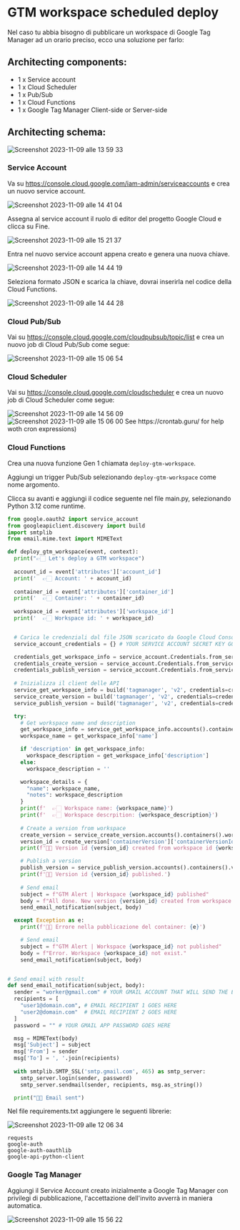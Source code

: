 # GTM workspace scheduled deploy

Nel caso tu abbia bisogno di pubblicare un workspace di Google Tag Manager ad un orario preciso, ecco una soluzione per farlo:

## Architecting components:
- 1 x Service account
- 1 x Cloud Scheduler
- 1 x Pub/Sub
- 1 x Cloud Functions
- 1 x Google Tag Manager Client-side or Server-side

## Architecting schema:
<img alt="Screenshot 2023-11-09 alle 13 59 33" src="https://github.com/tommasomoretti/gtm-scheduled-deploy/assets/29273232/cf4d5bf4-3da2-4a84-80fc-feb2889d6ce8">


### Service Account
Va su https://console.cloud.google.com/iam-admin/serviceaccounts e crea un nuovo service account. 

<img alt="Screenshot 2023-11-09 alle 14 41 04" src="https://github.com/tommasomoretti/gtm-scheduled-deploy/assets/29273232/2a7cb2b6-bb22-4386-94c3-69160674d59f">

Assegna al service account il ruolo di editor del progetto Google Cloud e clicca su Fine. 

<img alt="Screenshot 2023-11-09 alle 15 21 37" src="https://github.com/tommasomoretti/gtm-scheduled-deploy/assets/29273232/57e5e2fc-2fa6-407c-9c9f-de64d7f8f46f">

Entra nel nuovo service account appena creato e genera una nuova chiave.

<img alt="Screenshot 2023-11-09 alle 14 44 19" src="https://github.com/tommasomoretti/gtm-scheduled-deploy/assets/29273232/fde742f0-c539-4d5f-bdab-77d8fa6e3fd0">

Seleziona formato JSON e scarica la chiave, dovrai inserirla nel codice della Cloud Functions.

<img alt="Screenshot 2023-11-09 alle 14 44 28" src="https://github.com/tommasomoretti/gtm-scheduled-deploy/assets/29273232/4a1c9c96-8297-4313-bb57-f6f8d729379a">


### Cloud Pub/Sub
Vai su https://console.cloud.google.com/cloudpubsub/topic/list e crea un nuovo job di Cloud Pub/Sub come segue:

<img alt="Screenshot 2023-11-09 alle 15 06 54" src="https://github.com/tommasomoretti/gtm-scheduled-deploy/assets/29273232/eb9a484f-72d6-4c48-98b3-0f382f61785c">


### Cloud Scheduler
Vai su https://console.cloud.google.com/cloudscheduler e crea un nuovo job di Cloud Scheduler come segue:
 
<img alt="Screenshot 2023-11-09 alle 14 56 09" src="https://github.com/tommasomoretti/gtm-scheduled-deploy/assets/29273232/1dbeab48-bde9-4b4c-90eb-d935d3261eb5">

<img alt="Screenshot 2023-11-09 alle 15 06 00" src="https://github.com/tommasomoretti/gtm-scheduled-deploy/assets/29273232/7f1679a9-ca48-4031-9f83-799a455596d6">
See https://crontab.guru/ for help woth cron expressions)

### Cloud Functions
Crea una nuova funzione Gen 1 chiamata ```deploy-gtm-workspace```.



Aggiungi un trigger Pub/Sub selezionando ```deploy-gtm-workspace``` come nome argomento.



Clicca su avanti e aggiungi il codice seguente nel file main.py, selezionando Python 3.12 come runtime.

``` python
from google.oauth2 import service_account
from googleapiclient.discovery import build
import smtplib
from email.mime.text import MIMEText

def deploy_gtm_workspace(event, context):
  print("👉🏻 Let's deploy a GTM workspace")
  
  account_id = event['attributes']['account_id']
  print('  👉🏻 Account: ' + account_id)
  
  container_id = event['attributes']['container_id']
  print('  👉🏻 Container: ' + container_id)
  
  workspace_id = event['attributes']['workspace_id']
  print('  👉🏻 Workspace id: ' + workspace_id)


  # Carica le credenziali dal file JSON scaricato da Google Cloud Console
  service_account_credentials = {} # YOUR SERVICE ACCOUNT SECRET KEY GOES HERE

  credentials_get_workspace_info = service_account.Credentials.from_service_account_info(service_account_credentials, scopes=['https://www.googleapis.com/auth/tagmanager.readonly'])
  credentials_create_version = service_account.Credentials.from_service_account_info(service_account_credentials, scopes=['https://www.googleapis.com/auth/tagmanager.edit.containerversions'])
  credentials_publish_version = service_account.Credentials.from_service_account_info(service_account_credentials, scopes=['https://www.googleapis.com/auth/tagmanager.publish'])
  
  # Inizializza il client delle API
  service_get_workspace_info = build('tagmanager', 'v2', credentials=credentials_get_workspace_info)
  service_create_version = build('tagmanager', 'v2', credentials=credentials_create_version)
  service_publish_version = build('tagmanager', 'v2', credentials=credentials_publish_version)

  try:
    # Get workspace name and description
    get_workspace_info = service_get_workspace_info.accounts().containers().workspaces().get(path=f'accounts/{account_id}/containers/{container_id}/workspaces/{workspace_id}').execute()
    workspace_name = get_workspace_info['name']

    if 'description' in get_workspace_info:
      workspace_description = get_workspace_info['description']
    else:
      workspace_description = ''

    workspace_details = {
      "name": workspace_name,
      "notes": workspace_description
    }
    print(f'  👉🏻 Workspace name: {workspace_name}')
    print(f'  👉🏻 Workspace descrpition: {workspace_description}')
    
    # Create a version from workspace
    create_version = service_create_version.accounts().containers().workspaces().create_version(path=f'accounts/{account_id}/containers/{container_id}/workspaces/{workspace_id}', body=workspace_details).execute()
    version_id = create_version['containerVersion']['containerVersionId']
    print(f'👍🏻 Version id {version_id} created from workspace id {workspace_id}.')

    # Publish a version
    publish_version = service_publish_version.accounts().containers().versions().publish(path=f'accounts/{account_id}/containers/{container_id}/versions/{version_id}').execute()
    print(f'👍🏻 Version id {version_id} published.')
    
    # Send email
    subject = f"GTM Alert | Workspace {workspace_id} published"
    body = f"All done. New version {version_id} created from workspace {workspace_id}."
    send_email_notification(subject, body)

  except Exception as e:
    print(f'🖕🏻 Errore nella pubblicazione del container: {e}')

    # Send email
    subject = f"GTM Alert | Workspace {workspace_id} not published"
    body = f"Error. Workspace {workspace_id} not exist."
    send_email_notification(subject, body)


# Send email with result
def send_email_notification(subject, body):
  sender = "worker@gmail.com" # YOUR GMAIL ACCOUNT THAT WILL SEND THE EMAIL GOES HERE
  recipients = [
    "user1@domain.com", # EMAIL RECIPIENT 1 GOES HERE
    "user2@domain.com"  # EMAIL RECIPIENT 2 GOES HERE
  ]
  password = "" # YOUR GMAIL APP PASSWORD GOES HERE

  msg = MIMEText(body)
  msg['Subject'] = subject
  msg['From'] = sender
  msg['To'] = ', '.join(recipients)
  
  with smtplib.SMTP_SSL('smtp.gmail.com', 465) as smtp_server:
    smtp_server.login(sender, password)
    smtp_server.sendmail(sender, recipients, msg.as_string())

  print("👍🏻 Email sent")
```

Nel file requirements.txt aggiungere le seguenti librerie:

<img alt="Screenshot 2023-11-09 alle 12 06 34" src="https://github.com/tommasomoretti/gtm-scheduled-deploy/assets/29273232/a2eab7d8-da53-458b-937e-e6181eb0e160">

```
requests
google-auth
google-auth-oauthlib
google-api-python-client
```


### Google Tag Manager
Aggiungi il Service Account creato inizialmente a Google Tag Manager con privilegi di pubblicazione, l'accettazione dell'invito avverrà in maniera automatica.

<img alt="Screenshot 2023-11-09 alle 15 56 22" src="https://github.com/tommasomoretti/gtm-scheduled-deploy/assets/29273232/913172b6-dcf4-4476-b7a7-c1e48153b6f0">

